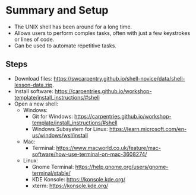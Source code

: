 # Summary and Setup

- The UNIX shell has been around for a long time.
- Allows users to perform complex tasks, often with just a few keystrokes or lines of code.
- Can be used to automate repetitive tasks.

## Steps

- Download files: https://swcarpentry.github.io/shell-novice/data/shell-lesson-data.zip.
- Install software: https://carpentries.github.io/workshop-template/install_instructions/#shell
- Open a new shell:
  - Windows:
    - Git for Windows: https://carpentries.github.io/workshop-template/install_instructions/#shell
    - Windows Subsystem for Linux: https://learn.microsoft.com/en-us/windows/wsl/install
  - Mac:
    - Terminal: https://www.macworld.co.uk/feature/mac-software/how-use-terminal-on-mac-3608274/
  - Linux:
    - Gnome Terminal: https://help.gnome.org/users/gnome-terminal/stable/
    - KDE Konsole: https://konsole.kde.org/
    - xterm: https://konsole.kde.org/
